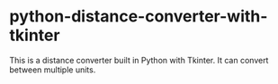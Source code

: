 # python-distance-converter-with-tkinter
This is a distance converter built in Python with Tkinter. It can convert between multiple units.
